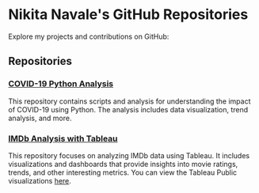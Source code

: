 # Nikita Navale's GitHub Repositories

Explore my projects and contributions on GitHub:

## Repositories

### [COVID-19 Python Analysis](https://github.com/nikitanavale/covid19_python_analysis)
This repository contains scripts and analysis for understanding the impact of COVID-19 using Python. The analysis includes data visualization, trend analysis, and more.

### [IMDb Analysis with Tableau](https://github.com/nikitanavale/imdb_analysis_tableau)
This repository focuses on analyzing IMDb data using Tableau. It includes visualizations and dashboards that provide insights into movie ratings, trends, and other interesting metrics. You can view the Tableau Public visualizations [here](https://public.tableau.com/app/profile/nikita5358/vizzes).
